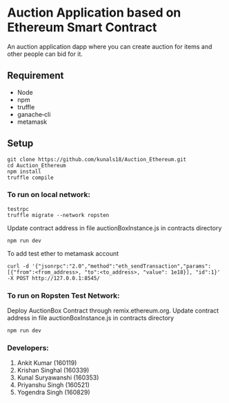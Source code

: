 # Auction Application based on Ethereum Smart Contract

An auction application dapp where you can create auction for items and other people can bid for it.

## Requirement

* Node
* npm
* truffle
* ganache‐cli
* metamask

## Setup

```
git clone https://github.com/kunals18/Auction_Ethereum.git
cd Auction_Ethereum
npm install
truffle compile
```

### To run on local network:

```
testrpc
truffle migrate --network ropsten
```
Update contract address in file auctionBoxInstance.js in contracts directory

```
npm run dev
```
To add test ether to metamask account

```
curl -d '{"jsonrpc":"2.0","method":"eth_sendTransaction","params": [{"from":<from_address>, "to":<to_address>, "value": 1e18}], "id":1}' -X POST http://127.0.0.1:8545/

```

### To run on Ropsten Test Network:
Deploy AuctionBox Contract through remix.ethereum.org. 
Update contract address in file auctionBoxInstance.js in contracts directory

```
npm run dev
```

### Developers:

1. Ankit Kumar (160119)
2. Krishan Singhal (160339)
3. Kunal Suryawanshi (160353)
4. Priyanshu Singh (160521)
5. Yogendra Singh (160829)
